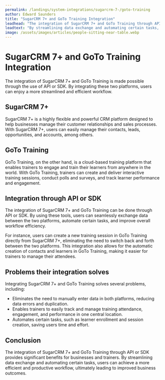 ```yaml
---
permalink: /landings/system-integrations/sugarcrm-7-/goto-training
author: Edward Saunders
title: "SugarCRM 7+ and GoTo Training Integration"
leadhead: "The integration of SugarCRM 7+ and GoTo Training through API or SDK provides significant benefits for businesses and trainers"
leadtext: "By streamlining data exchange and automating certain tasks, users can achieve a more efficient and productive workflow, ultimately leading to improved business outcomes."
image: /assets/images/articles/people-sitting-near-table.webp
---
```

<div class="arttext">	<h1>SugarCRM 7+ and GoTo Training Integration</h1>
	<p>The integration of SugarCRM 7+ and GoTo Training is made possible through the use of API or SDK. By integrating these two platforms, users can enjoy a more streamlined and efficient workflow.</p>
	<h2>SugarCRM 7+</h2>
	<p>SugarCRM 7+ is a highly flexible and powerful CRM platform designed to help businesses manage their customer relationships and sales processes. With SugarCRM 7+, users can easily manage their contacts, leads, opportunities, and accounts, among others.</p>
	<h2>GoTo Training</h2>
	<p>GoTo Training, on the other hand, is a cloud-based training platform that enables trainers to engage and train their learners from anywhere in the world. With GoTo Training, trainers can create and deliver interactive training sessions, conduct polls and surveys, and track learner performance and engagement.</p>
	<h2>Integration through API or SDK</h2>
	<p>The integration of SugarCRM 7+ and GoTo Training can be done through API or SDK. By using these tools, users can seamlessly exchange data between the two platforms, automate certain tasks, and improve overall workflow efficiency.</p>
	<p>For instance, users can create a new training session in GoTo Training directly from SugarCRM 7+, eliminating the need to switch back and forth between the two platforms. This integration also allows for the automatic creation of contacts and learners in GoTo Training, making it easier for trainers to manage their attendees.</p>
	<h2>Problems their integration solves</h2>
	<p>Integrating SugarCRM 7+ and GoTo Training solves several problems, including:</p>
	<ul>
		<li>Eliminates the need to manually enter data in both platforms, reducing data errors and duplication.</li>
		<li>Enables trainers to easily track and manage training attendance, engagement, and performance in one central location.</li>
		<li>Automates certain tasks, such as learner enrollment and session creation, saving users time and effort.</li>
	</ul>
	<h2>Conclusion</h2>
	<p>The integration of SugarCRM 7+ and GoTo Training through API or SDK provides significant benefits for businesses and trainers. By streamlining data exchange and automating certain tasks, users can achieve a more efficient and productive workflow, ultimately leading to improved business outcomes.</p>
</div>